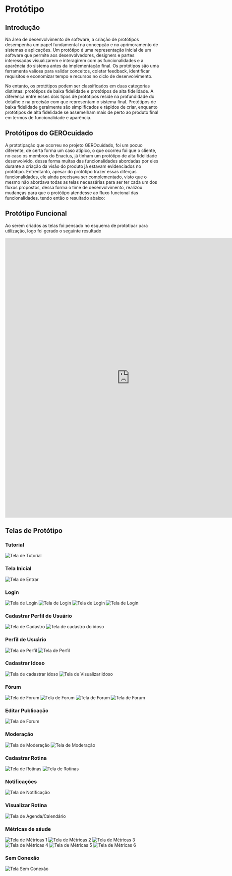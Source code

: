 # Protótipo

## Introdução

Na área de desenvolvimento de software, a criação de protótipos desempenha um papel fundamental na concepção e no aprimoramento de sistemas e aplicações. Um protótipo é uma representação inicial de um software que permite aos desenvolvedores, designers e partes interessadas visualizarem e interagirem com as funcionalidades e a aparência do sistema antes da implementação final. Os protótipos são uma ferramenta valiosa para validar conceitos, coletar feedback, identificar requisitos e economizar tempo e recursos no ciclo de desenvolvimento.

No entanto, os protótipos podem ser classificados em duas categorias distintas: protótipos de baixa fidelidade e protótipos de alta fidelidade. A diferença entre esses dois tipos de protótipos reside na profundidade do detalhe e na precisão com que representam o sistema final. Protótipos de baixa fidelidade geralmente são simplificados e rápidos de criar, enquanto protótipos de alta fidelidade se assemelham mais de perto ao produto final em termos de funcionalidade e aparência.

## Protótipos do GEROcuidado

A prototipação que ocorreu no projeto GEROcuidado, foi um pocuo diferente, de certa forma um caso atípico, o que ocorreu foi que o cliente, no caso os membros do Enactus, já tinham um protótipo de alta fidelidade desenvolvido, dessa forma muitas das funcionalidades abordadas por eles durante a criação da visão do produto já estavam evidenciados no protótipo. Entrentanto, apesar do protótipo trazer essas diferças funcionalidades, ele ainda precisava ser complementado, visto que o mesmo não abordava todas as telas necessárias para ser ter cada um dos fluxos propostos, dessa forma o time de desenvolvimento, realizou mudanças para que o protótipo atendesse ao fluxo funcional das funcionalidades. tendo então o resultado abaixo:

## Protótipo Funcional

Ao serem criados as telas foi pensado no esquema de prototipar para utilização, logo foi gerado o seguinte resultado

<iframe style="border: 1px solid rgba(0, 0, 0, 0.1);" width="800" height="900" src="https://www.figma.com/embed?embed_host=share&url=https%3A%2F%2Fwww.figma.com%2Fproto%2F9iDnO4tYhw7REON2ReqziP%2FGEROcuidado-(Copy)%3Ftype%3Ddesign%26node-id%3D497-3896%26t%3DjvVfjo4SdIZIbSrh-1%26scaling%3Dmin-zoom%26page-id%3D497%253A3344%26starting-point-node-id%3D497%253A3896%26mode%3Ddesign" allowfullscreen></iframe>

## Telas de Protótipo

### Tutorial
![Tela de Tutorial](../../assets/imagens/Tutorial.png)

### Tela Inicial

![Tela de Entrar](../../assets/imagens/Prototipo/Entrar.png)

### Login

![Tela de Login](../../assets/imagens/Login1.png)
![Tela de Login](../../assets/imagens/Recuperar%20Senha.png)
![Tela de Login](../../assets/imagens/Redefinir%20Senha.png)
![Tela de Login](../../assets/imagens/Requisitos%20Senha.png)

### Cadastrar Perfil de Usuário

![Tela de Cadastro](../../assets/imagens/Prototipo/Cadastro%20Usuário.png)
![Tela de cadastro do idoso](../../assets/imagens/Indicadores%20Senha2.png)

### Perfil de Usuário

![Tela de Perfil](../../assets/imagens/Perfil.png)
![Tela de Perfil](../../assets/imagens/Prototipo/Apagar%20Perfil2.png)

### Cadastrar Idoso

![Tela de cadastrar idoso](../../assets/imagens/Prototipo/Cadastrar%20Idosos.png)
![Tela de Visualizar idoso](../../assets/imagens/Prototipo/Apagar%20Idosos.png)


### Fórum

![Tela de Forum](../../assets/imagens/Forum.png)
![Tela de Forum](../../assets/imagens/Forum2.png)
![Tela de Forum](../../assets/imagens/Forum3.png)
![Tela de Forum](../../assets/imagens/Forum4.png)

### Editar Publicação
![Tela de Forum](../../assets/imagens/Prototipo/Editar%20Forum.png)

### Moderação

![Tela de Moderação](../../assets/imagens/Moderacao1.png)
![Tela de Moderação](../../assets/imagens/Moderacao2.png)

### Cadastrar Rotina

![Tela de Rotinas](../../assets/imagens/Prototipo/Criar%20Rotina.png)
![Tela de Rotinas](../../assets/imagens/Rotinas2.png)

### Notificações

![Tela de Notificação](../../assets/imagens/Notificacoes.png)

### Visualizar Rotina

![Tela de Agenda/Calendário](../../assets/imagens/Visualizar%20Rotina1.png)

### Métricas de sáude

![Tela de Métricas 1](../../assets/imagens/Metricas1.png)
![Tela de Métricas 2](../../assets/imagens/Metricas2.png)
![Tela de Métricas 3](../../assets/imagens/Metricas3.png)
![Tela de Métricas 4](../../assets/imagens/Metricas4.png)
![Tela de Métricas 5](../../assets/imagens/Metricas5.png)
![Tela de Métricas 6](../../assets/imagens/Metricas6.png)

### Sem Conexão
![Tela Sem Conexão](../../assets/imagens/SemConexao.png)